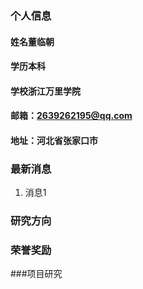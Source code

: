 ### 个人信息
#### 姓名董临朝
#### 学历本科
#### 学校浙江万里学院
#### 邮箱：2639262195@qq.com
#### 地址：河北省张家口市

### 最新消息
1. 消息1

### 研究方向

### 荣誉奖励

###项目研究
